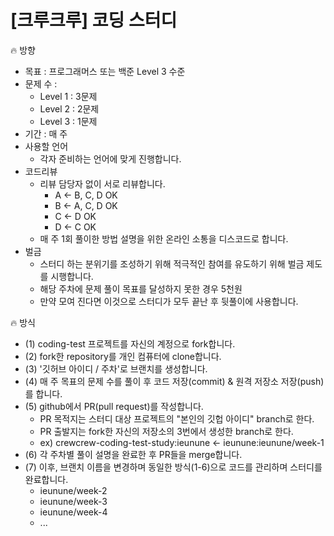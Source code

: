 # [크루크루] 코딩 스터디

🔥 방향
- 목표 : 프로그래머스 또는 백준 Level 3 수준
- 문제 수 : 
  + Level 1 : 3문제
  + Level 2 : 2문제
  + Level 3 : 1문제
- 기간 : 매 주
- 사용할 언어
  + 각자 준비하는 언어에 맞게 진행합니다.
- 코드리뷰
  + 리뷰 담당자 없이 서로 리뷰합니다.
    + A <- B, C, D OK
    + B <- A, C, D OK
    + C <- D OK
    + D <- C OK
  + 매 주 1회 풀이한 방법 설명을 위한 온라인 소통을 디스코드로 합니다.
- 벌금
  + 스터디 하는 분위기를 조성하기 위해 적극적인 참여를 유도하기 위해 벌금 제도를 시행합니다.
  + 해당 주차에 문제 풀이 목표를 달성하지 못한 경우 5천원
  + 만약 모여 진다면 이것으로 스터디가 모두 끝난 후 뒷풀이에 사용합니다.

🔥 방식
- (1) coding-test 프로젝트를 자신의 계정으로 fork합니다.
- (2) fork한 repository를 개인 컴퓨터에 clone합니다.
- (3) '깃허브 아이디 / 주차'로 브랜치를 생성합니다.
- (4) 매 주 목표의 문제 수를 풀이 후 코드 저장(commit) & 원격 저장소 저장(push)를 합니다.
- (5) github에서 PR(pull request)를 작성합니다.
  - PR 목적지는 스터디 대상 프로젝트의 "본인의 깃헙 아이디" branch로 한다.
  - PR 출발지는 fork한 자신의 저장소의 3번에서 생성한 branch로 한다.
  - ex) crewcrew-coding-test-study:ieunune <- ieunune:ieunune/week-1
- (6) 각 주차별 풀이 설명을 완료한 후 PR들을 merge합니다.
- (7) 이후, 브랜치 이름을 변경하며 동일한 방식(1-6)으로 코드를 관리하며 스터디를 완료합니다.
  - ieunune/week-2
  - ieunune/week-3
  - ieunune/week-4
  - ...
